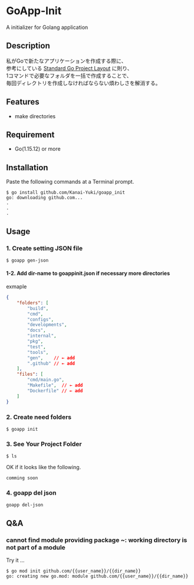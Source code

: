 # GoApp-Init

<!-- ![Badge Status](https://ci-as-a-service) -->

A initializer for Golang application

## Description

私がGoで新たなアプリケーションを作成する際に、<br>
参考にしている [Standard Go Project Layout](https://qiita.com/vengavengavnega/items/2235589445dd0effda05) に則り、<br>
1コマンドで必要なフォルダを一括で作成することで、<br>
毎回ディレクトリを作成しなければならない煩わしさを解消する。

## Features

- make directories

## Requirement

- Go(1.15.12) or more

## Installation

Paste the following commands at a Terminal prompt.

```shel
$ go install github.com/Kanai-Yuki/goapp_init
go: downloading github.com...
.
.
.
```

## Usage

### 1. Create setting JSON file

```shel
$ goapp gen-json
```

#### 1-2. Add dir-name to goappinit.json if necessary more directories

exmaple

```json
{
    "folders": [
        "build",
        "cmd",
        "configs",
        "developments",
        "docs",
        "internal",
        "pkg",
        "test",
        "tools",
        "gen",    // ← add
        ".github" // ← add
    ],
    "files": [
        "cmd/main.go",
        "Makefile",  // ← add
        "Dockerfile" // ← add
    ]
}
```

### 2. Create need folders

```shel
$ goapp init
```

### 3. See Your Project Folder

```shel
$ ls
```

OK if it looks like the following.

```
comming soon
```

### 4. goapp del json

```shel
goapp del-json
```

## Q&A

### cannot find module providing package ~: working directory is not part of a module

Try it ...

```shel
$ go mod init github.com/{{user_name}}/{{dir_name}}
go: creating new go.mod: module github.com/{{user_name}}/{{dir_name}}
```
